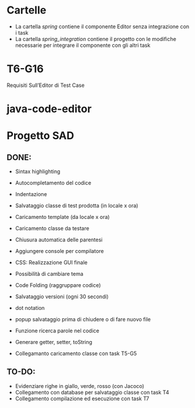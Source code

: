 # Cartelle
- La cartella _spring_ contiene il componente Editor senza integrazione con i task
- La cartella _spring_integration_ contiene il progetto con le modifiche necessarie per integrare il componente con gli altri task



# T6-G16
Requisiti Sull’Editor di Test Case

# java-code-editor
# Progetto SAD

## DONE:
  - Sintax highlighting
  - Autocompletamento del codice
  - Indentazione
  - Salvataggio classe di test prodotta (in locale x ora)
  - Caricamento template (da locale x ora)
  - Caricamento classe da testare
  - Chiusura automatica delle parentesi
  - Aggiungere console per compilatore 
  - CSS: Realizzazione GUI finale
  - Possibilità di cambiare tema
  - Code Folding (raggruppare codice) 
  - Salvataggio versioni (ogni 30 secondi)
  - dot notation
  - popup salvataggio prima di chiudere o di fare nuovo file
  - Funzione ricerca parole nel codice
  - Generare getter, setter, toString


  - Collegamanto caricamento classe con task T5-G5
 
## TO-DO:
  - Evidenziare righe in giallo, verde, rosso (con Jacoco)
  - Collegamento con database per salvataggio classe con task T4
  - Collegamento compilazione ed esecuzione con task T7
